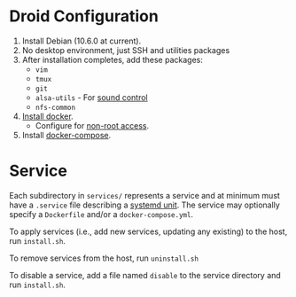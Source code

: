 # Droid Configuration

1. Install Debian (10.6.0 at current).
2. No desktop environment, just SSH and utilities packages
3. After installation completes, add these packages:
    * `vim`
    * `tmux`
    * `git`
    * `alsa-utils` - For [sound control](https://unix.stackexchange.com/a/21090)
    * `nfs-common`
4. [Install docker](https://docs.docker.com/engine/install/debian/).
    * Configure for [non-root access](https://docs.docker.com/engine/install/linux-postinstall/).
5. Install [docker-compose](https://docs.docker.com/compose/install/).

# Service

Each subdirectory in `services/` represents a service and at minimum must have a `.service` file describing a [systemd unit](https://www.freedesktop.org/software/systemd/man/systemd.unit.html). The service may optionally specify a `Dockerfile` and/or a `docker-compose.yml`.

To apply services (i.e., add new services, updating any existing) to the host, run `install.sh`.

To remove services from the host, run `uninstall.sh`

To disable a service, add a file named `disable` to the service directory and run `install.sh`.